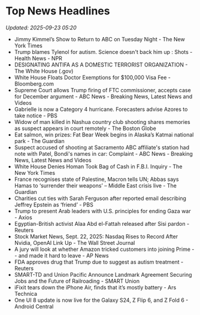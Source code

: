 # Top News Headlines

_Updated: 2025-09-23 05:20_

- Jimmy Kimmel’s Show to Return to ABC on Tuesday Night - The New York Times
- Trump blames Tylenol for autism. Science doesn't back him up : Shots - Health News - NPR
- DESIGNATING ANTIFA AS A DOMESTIC TERRORIST ORGANIZATION - The White House (.gov)
- White House Floats Doctor Exemptions for $100,000 Visa Fee - Bloomberg.com
- Supreme Court allows Trump firing of FTC commissioner, accepts case for December argument - ABC News - Breaking News, Latest News and Videos
- Gabrielle is now a Category 4 hurricane. Forecasters advise Azores to take notice - PBS
- Widow of man killed in Nashua country club shooting shares memories as suspect appears in court remotely - The Boston Globe
- Eat salmon, win prizes: Fat Bear Week begins in Alaska’s Katmai national park - The Guardian
- Suspect accused of shooting at Sacramento ABC affiliate's station had note with Patel, Bondi's names in car: Complaint - ABC News - Breaking News, Latest News and Videos
- White House Denies Homan Took Bag of Cash in F.B.I. Inquiry - The New York Times
- France recognises state of Palestine, Macron tells UN; Abbas says Hamas to ‘surrender their weapons’ – Middle East crisis live - The Guardian
- Charities cut ties with Sarah Ferguson after reported email describing Jeffrey Epstein as ‘friend’ - PBS
- Trump to present Arab leaders with U.S. principles for ending Gaza war - Axios
- Egyptian-British activist Alaa Abd el-Fattah released after Sisi pardon - Reuters
- Stock Market News, Sept. 22, 2025: Nasdaq Rises to Record After Nvidia, OpenAI Link Up - The Wall Street Journal
- A jury will look at whether Amazon tricked customers into joining Prime -- and made it hard to leave - AP News
- FDA approves drug that Trump due to suggest as autism treatment - Reuters
- SMART-TD and Union Pacific Announce Landmark Agreement Securing Jobs and the Future of Railroading - SMART Union
- iFixit tears down the iPhone Air, finds that it’s mostly battery - Ars Technica
- One UI 8 update is now live for the Galaxy S24, Z Flip 6, and Z Fold 6 - Android Central